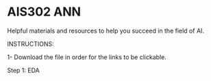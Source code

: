 # AIS302 ANN
Helpful materials and resources to help you succeed in the field of AI.

INSTRUCTIONS:

  1- Download the file in order for the links to be clickable.
  
Step 1: EDA
